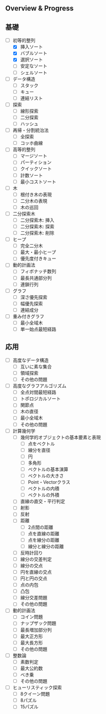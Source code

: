 ## Overview & Progress

## 基礎

- [ ] 初等的整列
  - [x] 挿入ソート
  - [x] バブルソート
  - [x] 選択ソート
  - [ ] 安定なソート
  - [ ] シェルソート
- [ ] データ構造
  - [ ] スタック
  - [ ] キュー
  - [ ] 連結リスト
- [ ] 探索
  - [ ] 線形探索
  - [ ] 二分探索
  - [ ] ハッシュ
- [ ] 再帰・分割統治法
  - [ ] 全探索
  - [ ] コッホ曲線
- [ ] 高等的整列
  - [ ] マージソート
  - [ ] パーティション
  - [ ] クイックソート
  - [ ] 計数ソート
  - [ ] 最小コストソート
- [ ] 木
  - [ ] 根付き木の表現
  - [ ] 二分木の表現
  - [ ] 木の巡回
- [ ] 二分探索木
  - [ ] 二分探索木: 挿入
  - [ ] 二分探索木: 探索
  - [ ] 二分探索木: 削除
- [ ] ヒープ
  - [ ] 完全二分木
  - [ ] 最大・最小ヒープ
  - [ ] 優先度付きキュー
- [ ] 動的計画法
  - [ ] フィボナッチ数列
  - [ ] 最長共通部分列
  - [ ] 連鎖行列
- [ ] グラフ
  - [ ] 深さ優先探索
  - [ ] 幅優先探索
  - [ ] 連結成分
- [ ] 重み付きグラフ
  - [ ] 最小全域木
  - [ ] 単一始点最短経路

## 応用

- [ ] 高度なデータ構造
  - [ ] 互いに素な集合
  - [ ] 領域探索
  - [ ] その他の問題
- [ ] 高度なグラフアルゴリズム
  - [ ] 全点対間最短経路
  - [ ] トポロジカルソート
  - [ ] 関節点
  - [ ] 木の直径
  - [ ] 最小全域木
  - [ ] その他の問題
- [ ] 計算幾何学
  - [ ] 幾何学的オブジェクトの基本要素と表現
    - [ ] 点をベクトル
    - [ ] 線分を直径
    - [ ] 円
    - [ ] 多角形
    - [ ] ベクトルの基本演算
    - [ ] ベクトルの大きさ
    - [ ] Point・Vectorクラス
    - [ ] ベクトルの内積
    - [ ] ベクトルの外積
  - [ ] 直線の直交・平行判定
  - [ ] 射影
  - [ ] 反射
  - [ ] 距離
    - [ ] 2点間の距離
    - [ ] 点を直線の距離
    - [ ] 点を線分の距離
    - [ ] 線分と線分の距離
  - [ ] 反時計回り
  - [ ] 線分の交差判定
  - [ ] 線分の交点
  - [ ] 円を直線の交点
  - [ ] 円と円の交点
  - [ ] 点の内包
  - [ ] 凸包
  - [ ] 線分交差問題
  - [ ] その他の問題
- [ ] 動的計画法
  - [ ] コイン問題
  - [ ] ナップザック問題
  - [ ] 最長増加部分列
  - [ ] 最大正方形
  - [ ] 最大長方形
  - [ ] その他の問題
- [ ] 整数論
  - [ ] 素数判定
  - [ ] 最大公約数
  - [ ] べき乗
  - [ ] その他の問題
- [ ] ヒューリスティック探索
  - [ ] 8クイーン問題
  - [ ] 8パズル
  - [ ] 15パズル

